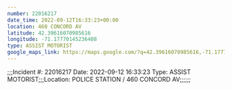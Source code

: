```yaml
---
number: 22016217
date_time: 2022-09-12T16:33:23+00:00
location: 460 CONCORD AV
latitude: 42.39616070985616
longitude: -71.17770145236408
type: ASSIST MOTORIST
google_maps_link: https://maps.google.com/?q=42.39616070985616,-71.17770145236408
---
```


;;;Incident #: 22016217  Date: 2022-09-12 16:33:23   Type: ASSIST MOTORIST;;;Location: POLICE STATION / 460 CONCORD AV;;;;;;
